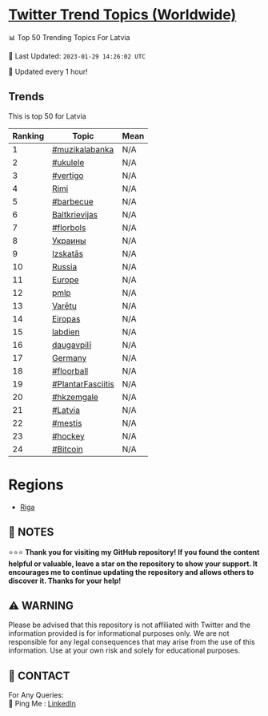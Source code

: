 [Twitter Trend Topics (Worldwide)](https://github.com/ErcinDedeoglu/Twitter-Trend-Topics)
==========


📊 Top 50 Trending Topics For Latvia

📆 Last Updated: `2023-01-29 14:26:02 UTC`

🔧 Updated every 1 hour!


## Trends

This is top 50 for Latvia

| Ranking | Topic | Mean |
| ------- | ------------ | ------------ |
| 1 | [#muzikalabanka](http://twitter.com/search?q=%23muzikalabanka) | N/A |
| 2 | [#ukulele](http://twitter.com/search?q=%23ukulele) | N/A |
| 3 | [#vertigo](http://twitter.com/search?q=%23vertigo) | N/A |
| 4 | [Rimi](http://twitter.com/search?q=Rimi) | N/A |
| 5 | [#barbecue](http://twitter.com/search?q=%23barbecue) | N/A |
| 6 | [Baltkrievijas](http://twitter.com/search?q=Baltkrievijas) | N/A |
| 7 | [#florbols](http://twitter.com/search?q=%23florbols) | N/A |
| 8 | [Украины](http://twitter.com/search?q=%d0%a3%d0%ba%d1%80%d0%b0%d0%b8%d0%bd%d1%8b) | N/A |
| 9 | [Izskatās](http://twitter.com/search?q=Izskat%c4%81s) | N/A |
| 10 | [Russia](http://twitter.com/search?q=Russia) | N/A |
| 11 | [Europe](http://twitter.com/search?q=Europe) | N/A |
| 12 | [pmlp](http://twitter.com/search?q=pmlp) | N/A |
| 13 | [Varētu](http://twitter.com/search?q=Var%c4%93tu) | N/A |
| 14 | [Eiropas](http://twitter.com/search?q=Eiropas) | N/A |
| 15 | [labdien](http://twitter.com/search?q=labdien) | N/A |
| 16 | [daugavpilī](http://twitter.com/search?q=daugavpil%c4%ab) | N/A |
| 17 | [Germany](http://twitter.com/search?q=Germany) | N/A |
| 18 | [#floorball](http://twitter.com/search?q=%23floorball) | N/A |
| 19 | [#PlantarFasciitis](http://twitter.com/search?q=%23PlantarFasciitis) | N/A |
| 20 | [#hkzemgale](http://twitter.com/search?q=%23hkzemgale) | N/A |
| 21 | [#Latvia](http://twitter.com/search?q=%23Latvia) | N/A |
| 22 | [#mestis](http://twitter.com/search?q=%23mestis) | N/A |
| 23 | [#hockey](http://twitter.com/search?q=%23hockey) | N/A |
| 24 | [#Bitcoin](http://twitter.com/search?q=%23Bitcoin) | N/A |



# Regions

* [Riga](Latvia/Riga.md)



## 📝 NOTES

⭐⭐⭐ **Thank you for visiting my GitHub repository! If you found the content helpful or valuable, leave a star on the repository to show your support. It encourages me to continue updating the repository and allows others to discover it. Thanks for your help!**


## ⚠️ WARNING

Please be advised that this repository is not affiliated with Twitter and the information provided is for informational purposes only. We are not responsible for any legal consequences that may arise from the use of this information. Use at your own risk and solely for educational purposes.


## 📨 CONTACT

 For Any Queries:  
            🏓 Ping Me : [LinkedIn](https://www.linkedin.com/in/ercindedeoglu/)
